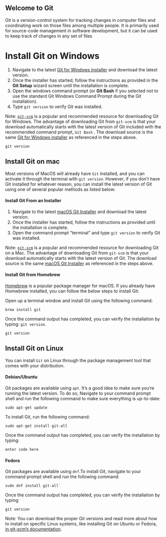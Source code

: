 <h2 id="welcome-to-git">Welcome to Git</h2>
<p>Git is a version-control system for tracking changes in computer files and coordinating work on those files among multiple people. It is primarily used for source-code management in software development, but it can be used to keep track of changes in any set of files</p>
<h1 id="install-git-on-windows">Install Git on Windows</h1>
<ol>
<li>Navigate to the latest  <a href="https://gitforwindows.org/">Git for Windows installer</a>  and download the latest version.</li>
<li>Once the installer has started, follow the instructions as provided in the  <strong>Git Setup</strong>  wizard screen until the installation is complete.</li>
<li>Open the windows command prompt (or  <strong>Git Bash</strong>  if you selected not to use the standard Git Windows Command Prompt during the Git installation).</li>
<li>Type  <code>git version</code>  to verify Git was installed.</li>
</ol>
<p>Note:  <a href="https://git-scm.com/download/win"><code>git-scm</code></a>  is a popular and recommended resource for downloading Git for Windows. The advantage of downloading Git from  <code>git-scm</code>  is that your download automatically starts with the latest version of Git included with the recommended command prompt,  <code>Git Bash</code>  . The download source is the same  <a href="https://gitforwindows.org/">Git for Windows installer</a>  as referenced in the steps above.</p>
<pre><code>git version
</code></pre>
<h2 id="install-git-on-mac">Install Git on mac</h2>
<p>Most versions of MacOS will already have  <code>Git</code>  installed, and you can activate it through the terminal with  <code>git version</code>. However, if you don’t have Git installed for whatever reason, you can install the latest version of Git using one of several popular methods as listed below:</p>
<h4 id="install-git-from-an-installer"><a href="https://github.com/git-guides/install-git#install-git-from-an-installer"></a>Install Git From an Installer</h4>
<ol>
<li>Navigate to the latest  <a href="https://sourceforge.net/projects/git-osx-installer/files/git-2.23.0-intel-universal-mavericks.dmg/download?use_mirror=autoselect">macOS Git Installer</a>  and download the latest version.</li>
<li>Once the installer has started, follow the instructions as provided until the installation is complete.</li>
<li>Open the command prompt “terminal” and type  <code>git version</code>  to verify Git was installed.</li>
</ol>
<p>Note:  <a href="https://git-scm.com/download/mac"><code>git-scm</code></a>  is a popular and recommended resource for downloading Git on a Mac. The advantage of downloading Git from  <code>git-scm</code>  is that your download automatically starts with the latest version of Git. The download source is the same  <a href="https://sourceforge.net/projects/git-osx-installer/files/git-2.23.0-intel-universal-mavericks.dmg/download?use_mirror=autoselect">macOS Git Installer</a>  as referenced in the steps above.</p>
<h4 id="install-git-from-homebrew"><a href="https://github.com/git-guides/install-git#install-git-from-homebrew"></a>Install Git from Homebrew</h4>
<p><a href="https://brew.sh/">Homebrew</a>  is a popular package manager for macOS. If you already have Homwbrew installed, you can follow the below steps to install Git:</p>
<p>Open up a terminal window and install Git using the following command:</p>
<pre><code>brew install git
</code></pre>
<p>Once the command output has completed, you can verify the installation by typing:  <code>git version</code>.</p>
<pre><code>git version
</code></pre>
<h2 id="install-git-on-linux">Install Git on Linux</h2>
<p>You can install  <code>Git</code>  on Linux through the package management tool that comes with your distribution.</p>
<h4 id="debianubuntu"><a href="https://github.com/git-guides/install-git#debianubuntu"></a>Debian/Ubuntu</h4>
<p>Git packages are available using <code>apt</code>. It’s a good idea to make sure you’re running the latest version. To do so, Navigate to your command prompt shell and run the following command to make sure everything is up-to-date:</p>
<pre><code>sudo apt-get update
</code></pre>
<p>To install Git, run the following command:</p>
<pre><code>sudo apt-get install git-all
</code></pre>
<p>Once the command output has completed, you can verify the installation by typing:</p>
<pre><code>enter code here
</code></pre>
<h4 id="fedora"><a href="https://github.com/git-guides/install-git#fedora"></a>Fedora</h4>
<p>Git packages are available using  <code>dnf</code>.To install Git, navigate to your command prompt shell and run the following command:</p>
<pre><code>sudo dnf install git-all`
</code></pre>
<p>Once the command output has completed, you can verify the installation by typing:</p>
<pre><code>git version
</code></pre>
<p>Note: You can download the proper Git versions and read more about how to install on specific Linux systems, like installing Git on Ubuntu or Fedora,  <a href="https://git-scm.com/download/linux">in git-scm’s documentation</a>.</p>

